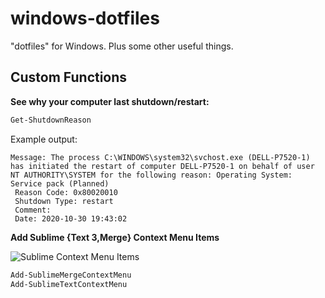 # windows-dotfiles

"dotfiles" for Windows. Plus some other useful things.

## Custom Functions

**See why your computer last shutdown/restart:**

```powershell
Get-ShutdownReason
```

Example output:
```
Message: The process C:\WINDOWS\system32\svchost.exe (DELL-P7520-1) has initiated the restart of computer DELL-P7520-1 on behalf of user NT AUTHORITY\SYSTEM for the following reason: Operating System: Service pack (Planned)
 Reason Code: 0x80020010
 Shutdown Type: restart
 Comment:
 Date: 2020-10-30 19:43:02
```

**Add Sublime {Text 3,Merge} Context Menu Items**

![Sublime Context Menu Items](https://drop.jrgnsn.net/oqlX.png)

```powershell
Add-SublimeMergeContextMenu
Add-SublimeTextContextMenu
```